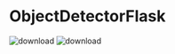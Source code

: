 # ObjectDetectorFlask

![download](https://user-images.githubusercontent.com/83153656/213391779-ee35c4d9-b7ba-4aeb-bf54-5da8b40bd8a9.png)
![download](https://user-images.githubusercontent.com/83153656/213391853-2e0f519d-9d68-4345-8d49-41fa42699c86.png)
